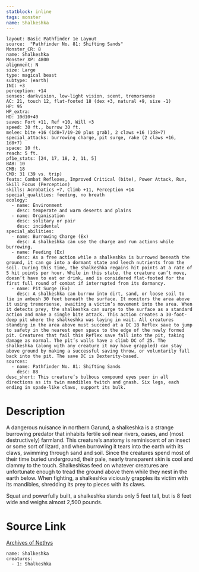 ```yaml
---
statblock: inline
tags: monster
name: Shalkeshka
---
```

```statblock
layout: Basic Pathfinder 1e Layout
source:  "Pathfinder No. 81: Shifting Sands"
Monster_CR: 8
name: Shalkeshka
Monster_XP: 4800
alignment: N
size: Large
type: magical beast
subtype: (earth)
INI: +3
perception: +14
senses: darkvision, low-light vision, scent, tremorsense
AC: 21, touch 12, flat-footed 18 (dex +3, natural +9, size -1)
HP: 95
HP_extra: 
HD: 10d10+40
saves: Fort +11, Ref +10, Will +3
speed: 30 ft., burrow 30 ft.
melee: bite +16 (1d8+7/19-20 plus grab), 2 claws +16 (1d8+7)
special_attacks: burrowing charge, pit surge, rake (2 claws +16, 1d8+7)
space: 10 ft.
reach: 5 ft.
pf1e_stats: [24, 17, 18, 2, 11, 5]
BAB: 10
CMB: 18
CMD: 31 (39 vs. trip)
feats: Combat Reflexes, Improved Critical (bite), Power Attack, Run, Skill Focus (Perception)
skills: Acrobatics +7, Climb +11, Perception +14
special_qualities: feeding, no breath
ecology:
  - name: Environment
    desc: temperate and warm deserts and plains
  - name: Organisation
    desc: solitary or pair
    desc: incidental
special_abilities:
  - name: Burrowing Charge (Ex)
    desc: A shalkeshka can use the charge and run actions while burrowing.
  - name: Feeding (Ex)
    desc: As a free action while a shalkeshka is burrowed beneath the ground, it can go into a dormant state and leech nutrients from the soil. During this time, the shalkeshka regains hit points at a rate of 5 hit points per hour. While in this state, the creature can’t move, doesn’t have to eat or drink, and is considered flat-footed for the first full round of combat if interrupted from its dormancy.
  - name: Pit Surge (Ex)
    desc: A shalkeshka can burrow into dirt, sand, or loose soil to lie in ambush 30 feet beneath the surface. It monitors the area above it using tremorsense, awaiting a victim’s movement into the area. When it detects prey, the shalkeshka can surge to the surface as a standard action and make a single bite attack. This action creates a 30-foot-deep pit where the shalkeshka was laying in wait. All creatures standing in the area above must succeed at a DC 18 Reflex save to jump to safety in the nearest open space to the edge of the newly formed pit. Creatures that fail this Reflex save fall into the pit, taking damage as normal. The pit’s walls have a climb DC of 25. The shalkeshka (along with any creature it may have grappled) can stay above ground by making a successful saving throw, or voluntarily fall back into the pit. The save DC is Dexterity-based.
sources:
  - name: Pathfinder No. 81: Shifting Sands
    desc: 88
desc_short: This creature’s bulbous compound eyes peer in all directions as its twin mandibles twitch and gnash. Six legs, each ending in spade-like claws, support its bulk.
```
# Description
A dangerous nuisance in northern Garund, a shalkeshka is a strange burrowing predator that inhabits fertile soil near rivers, oases, and (most destructively) farmland. This creature’s anatomy is reminiscent of an insect or some sort of lizard, and when burrowing it tears into the earth with its claws, swimming through sand and soil. Since the creatures spend most of their time buried underground, their pale, nearly transparent skin is cool and clammy to the touch. Shalkeshkas feed on whatever creatures are unfortunate enough to tread the ground above them while they nest in the earth below. When fighting, a shalkeshka viciously grapples its victim with its mandibles, shredding its prey to pieces with its claws.

Squat and powerfully built, a shalkeshka stands only 5 feet tall, but is 8 feet wide and weighs almost 2,500 pounds.
# Source Link
[Archives of Nethys](https://aonprd.com/MonsterDisplay.aspx?ItemName=Shalkeshka)
```encounter-table
name: Shalkeshka
creatures:
  - 1: Shalkeshka
```
